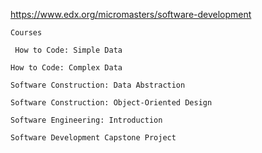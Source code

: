 https://www.edx.org/micromasters/software-development

```
Courses

 How to Code: Simple Data

How to Code: Complex Data

Software Construction: Data Abstraction

Software Construction: Object-Oriented Design

Software Engineering: Introduction

Software Development Capstone Project
```
